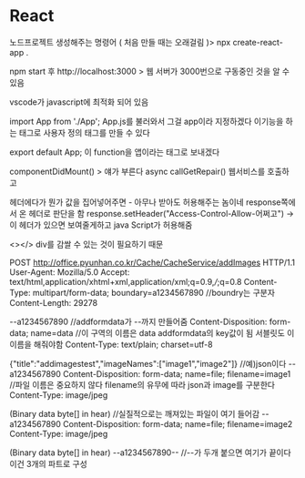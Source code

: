 # React
노드프로젝트 생성해주는 명령어 ( 처음 만들 때는 오래걸림 )> npx create-react-app .

npm start 후 http://localhost:3000 > 웹 서버가 3000번으로 구동중인 것을 알 수 있음

vscode가 javascript에 최적화 되어 있음

import App from './App'; App.js를 불러와서 그걸 app이라 지정하겠다
이기능을 하는 태그로 사용자 정의 태그를 만들 수 있다

export default App; 이 function을 앱이라는 태그로 보내겠다

componentDidMount() > 얘가 부른다
 async callGetRepair() 웹서비스를 호출하고

헤더에다가 뭔가 값을 집어넣어주면 - 아무나 받아도 허용해주는 놈이네 
response쪽에서 온 헤더로 판단을 함 
response.setHeader("Access-Control-Allow-어쩌고") -> 이 헤더가 있으면 보여줄게하고 java Script가 허용해줌

 <></>
div를 감쌀 수 있는 것이 필요하기 때문


POST http://office.pyunhan.co.kr/Cache/CacheService/addImages HTTP/1.1
User-Agent: Mozilla/5.0
Accept: text/html,application/xhtml+xml,application/xml;q=0.9,*/*;q=0.8
Content-Type: multipart/form-data; boundary=a1234567890 //boundry는 구분자
Content-Length: 29278

--a1234567890 //addformdata가 --까지 만들어줌
Content-Disposition: form-data; name=data //이 구역의 이름은 data  addformdata의 key값이 됨 서블릿도 이 이름을 해줘야함
Content-Type: text/plain; charset=utf-8 

{"title":"addimagestest","imageNames":["image1","image2"]} //예)json이다
--a1234567890
Content-Disposition: form-data; name=file; filename=image1 //파일 이름은 중요하지 않다 filename의 유무에 따라 json과 image를 구분한다
Content-Type: image/jpeg

(Binary data byte[] in hear) //실질적으로는 깨져있는 파일이 여기 들어감
--a1234567890
Content-Disposition: form-data; name=file; filename=image2 
Content-Type: image/jpeg

(Binary data byte[] in hear)
--a1234567890-- //--가 두개 붙으면 여기가 끝이다 이건 3개의 파트로 구성
